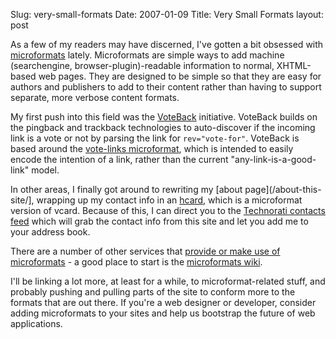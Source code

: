 Slug: very-small-formats
Date: 2007-01-09
Title: Very Small Formats
layout: post

As a few of my readers may have discerned, I&#39;ve gotten a bit obsessed with [microformats](http://microformats.org/wiki/what-are-microformats) lately. Microformats are simple ways to add machine (searchengine, browser-plugin)-readable information to normal, XHTML-based web pages. They are designed to be simple so that they are easy for authors and publishers to add to their content rather than having to support separate, more verbose content formats.

My first push into this field was the [VoteBack](http://redmonk.net/archives/2006/12/21/voteback/) initiative. VoteBack builds on the pingback and trackback technologies to auto-discover if the incoming link is a vote or not by parsing the link for <code>rev=&quot;vote-for&quot;</code>. VoteBack is based around the [vote-links microformat](http://microformats.org/wiki/vote-links), which is intended to easily encode the intention of a link, rather than the current &quot;any-link-is-a-good-link&quot; model.

In other areas, I finally got around to rewriting my [about page](/about-this-site/], wrapping up my contact info in an [hcard](http://microformats.org/wiki/hcard), which is a microformat version of vcard. Because of this, I can direct you to the [Technorati contacts feed](http://feeds.technorati.com/contacts/http://redmonk.net/about-this-site/) which will grab the contact info from this site and let you add me to your address book.

There are a number of other services that [provide or make use of microformats](http://microformats.org/wiki/implementations)  - a good place to start is the [microformats wiki](http://microformats.org/wiki/).

I&#39;ll be linking a lot more, at least for a while, to microformat-related stuff, and probably pushing and pulling parts of the site to conform more to the formats that are out there. If you&#39;re a web designer or developer, consider adding microformats to your sites and help us bootstrap the future of web applications.
